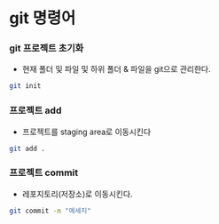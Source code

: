 # git 명령어
### git 프로젝트 초기화
- 현재 폴더 및 파일 및 하위 폴더 & 파일을 git으로 관리한다.
```bash
git init
```

### 프로젝트 add 
- 프로젝트를 staging area로 이동시킨다
```bash
git add .
```

### 프로젝트 commit
- 레포지토리(저장소)로 이동시킨다.
```bash
git commit -m "메세지"
```